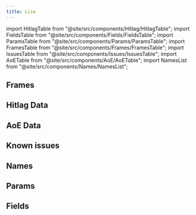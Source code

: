 ```yaml
---
title: Lisa
---
```


import HitlagTable from "@site/src/components/Hitlag/HitlagTable";
import FieldsTable from "@site/src/components/Fields/FieldsTable";
import ParamsTable from "@site/src/components/Params/ParamsTable";
import FramesTable from "@site/src/components/Frames/FramesTable";
import IssuesTable from "@site/src/components/Issues/IssuesTable";
import AoETable from "@site/src/components/AoE/AoETable";
import NamesList from "@site/src/components/Names/NamesList";

## Frames

<FramesTable character="lisa" />

## Hitlag Data

<HitlagTable character="lisa" />

## AoE Data

<AoETable character="lisa" />

## Known issues

<IssuesTable character="lisa" />

## Names

<NamesList character="lisa" />

## Params

<ParamsTable character="lisa" />

## Fields

<FieldsTable character="lisa" />
